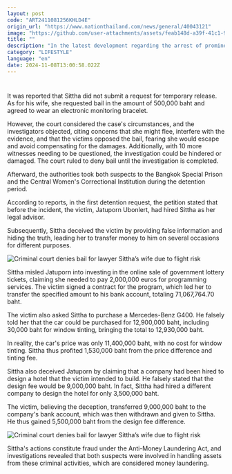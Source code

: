 ```yaml
---
layout: post
code: "ART2411081256KHLD4E"
origin_url: "https://www.nationthailand.com/news/general/40043121"
image: "https://github.com/user-attachments/assets/feab148d-a39f-41c1-929c-012661462c3d"
title: ""
description: "In the latest development regarding the arrest of prominent lawyer Sittha Biabungkerd and his wife, Pathitta, the police brought both of them to the Criminal Court on November 8, 2024, to seek detention pending further investigation."
category: "LIFESTYLE"
language: "en"
date: 2024-11-08T13:00:58.022Z
---
```


# 









It was reported that Sittha did not submit a request for temporary release. As for his wife, she requested bail in the amount of 500,000 baht and agreed to wear an electronic monitoring bracelet.

However, the court considered the case's circumstances, and the investigators objected, citing concerns that she might flee, interfere with the evidence, and that the victims opposed the bail, fearing she would escape and avoid compensating for the damages. Additionally, with 10 more witnesses needing to be questioned, the investigation could be hindered or damaged. The court ruled to deny bail until the investigation is completed.

Afterward, the authorities took both suspects to the Bangkok Special Prison and the Central Women's Correctional Institution during the detention period.

According to reports, in the first detention request, the petition stated that before the incident, the victim, Jatuporn Ubonlert, had hired Sittha as her legal advisor.

Subsequently, Sittha deceived the victim by providing false information and hiding the truth, leading her to transfer money to him on several occasions for different purposes.

  ![Criminal court denies bail for lawyer Sittha’s wife due to flight risk](https://github.com/user-attachments/assets/23470916-3ad5-4c71-8f9c-bb3e88e7fa49)



Sittha misled Jatuporn into investing in the online sale of government lottery tickets, claiming she needed to pay 2,000,000 euros for programming services. The victim signed a contract for the program, which led her to transfer the specified amount to his bank account, totaling 71,067,764.70 baht.

The victim also asked Sittha to purchase a Mercedes-Benz G400. He falsely told her that the car could be purchased for 12,900,000 baht, including 30,000 baht for window tinting, bringing the total to 12,930,000 baht.

In reality, the car's price was only 11,400,000 baht, with no cost for window tinting. Sittha thus profited 1,530,000 baht from the price difference and tinting fee.

Sittha also deceived Jatuporn by claiming that a company had been hired to design a hotel that the victim intended to build. He falsely stated that the design fee would be 9,000,000 baht. In fact, Sittha had hired a different company to design the hotel for only 3,500,000 baht.

The victim, believing the deception, transferred 9,000,000 baht to the company's bank account, which was then withdrawn and given to Sittha. He thus gained 5,500,000 baht from the design fee difference.

  ![Criminal court denies bail for lawyer Sittha’s wife due to flight risk](https://github.com/user-attachments/assets/560c2844-142f-4086-a80d-10538e81e124)

Sittha's actions constitute fraud under the Anti-Money Laundering Act, and investigations revealed that both suspects were involved in handling assets from these criminal activities, which are considered money laundering.